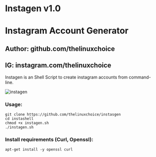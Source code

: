 # Instagen v1.0
# Instagram Account Generator
## Author: github.com/thelinuxchoice
## IG: instagram.com/thelinuxchoice

Instagen is an Shell Script to create instagram accounts from command-line.

![instagen](https://user-images.githubusercontent.com/34893261/38256699-47b6e7a0-3735-11e8-915a-16f79ee12827.png)

### Usage:
```
git clone https://github.com/thelinuxchoice/instasgen
cd instashell
chmod +x instagen.sh
./instagen.sh
```

### Install requirements (Curl, Openssl):

```
apt-get install -y openssl curl
```
